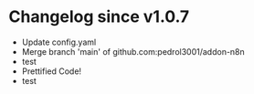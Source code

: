 # Changelog since v1.0.7
- Update config.yaml 
- Merge branch 'main' of github.com:pedrol3001/addon-n8n 
- test 
- Prettified Code! 
- test 
